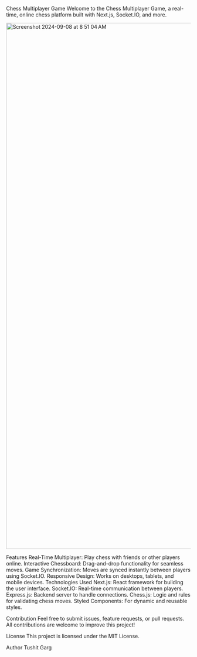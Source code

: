 Chess Multiplayer Game
Welcome to the Chess Multiplayer Game, a real-time, online chess platform built with Next.js, Socket.IO, and more.

<img width="1435" alt="Screenshot 2024-09-08 at 8 51 04 AM" src="https://github.com/user-attachments/assets/48b75fc2-0a46-438f-a92d-f451c8bb35f3">



Features
Real-Time Multiplayer: Play chess with friends or other players online.
Interactive Chessboard: Drag-and-drop functionality for seamless moves.
Game Synchronization: Moves are synced instantly between players using Socket.IO.
Responsive Design: Works on desktops, tablets, and mobile devices.
Technologies Used
Next.js: React framework for building the user interface.
Socket.IO: Real-time communication between players.
Express.js: Backend server to handle connections.
Chess.js: Logic and rules for validating chess moves.
Styled Components: For dynamic and reusable styles.

Contribution
Feel free to submit issues, feature requests, or pull requests. All contributions are welcome to improve this project!

License
This project is licensed under the MIT License.

Author
Tushit Garg
